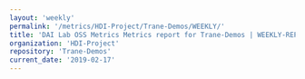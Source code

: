 ```yaml
---
layout: 'weekly'
permalink: '/metrics/HDI-Project/Trane-Demos/WEEKLY/'
title: 'DAI Lab OSS Metrics Metrics report for Trane-Demos | WEEKLY-REPORT-2019-02-17'
organization: 'HDI-Project'
repository: 'Trane-Demos'
current_date: '2019-02-17'
---
```

